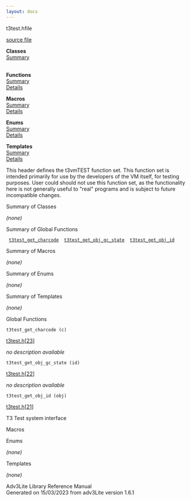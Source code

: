 ```yaml
---
layout: docs
---
```

<span class="title">t3test.h</span><span class="type">file</span>

[source file](../source/t3test.h.html)

**Classes**  
[Summary](#_ClassSummary_)  
 

**Functions**  
[Summary](#_FunctionSummary_)  
[Details](#_Functions_)

**Macros**  
[Summary](#_MacroSummary_)  
[Details](#_Macros_)

**Enums**  
[Summary](#_EnumSummary_)  
[Details](#_Enums_)

**Templates**  
[Summary](#_TemplateSummary_)  
[Details](#_Templates_)

<div class="fdesc">

This header defines the t3vmTEST function set. This function set is
intended primarily for use by the developers of the VM itself, for
testing purposes. User could should not use this function set, as the
functionality here is not generally useful to "real" programs and is
subject to future incompatible changes.

</div>

<span id="_ClassSummary_"></span>

<div class="mjhd">

<span class="hdln">Summary of Classes</span>  

</div>

*(none)* <span id="FunctionSummary_"></span>

<div class="mjhd">

<span class="hdln">Summary of Global Functions</span>  

</div>

` `[`t3test_get_charcode`](#t3test_get_charcode)`  `[`t3test_get_obj_gc_state`](#t3test_get_obj_gc_state)`  `[`t3test_get_obj_id`](#t3test_get_obj_id)`  `

<span id="_MacroSummary_"></span>

<div class="mjhd">

<span class="hdln">Summary of Macros</span>  

</div>

*(none)* <span id="_EnumSummary_"></span>

<div class="mjhd">

<span class="hdln">Summary of Enums</span>  

</div>

*(none)* <span id="_TemplateSummary_"></span>

<div class="mjhd">

<span class="hdln">Summary of Templates</span>  

</div>

*(none)* <span id="_Functions_"></span>

<div class="mjhd">

<span class="hdln">Global Functions</span>  

</div>

<span id="t3test_get_charcode"></span>

`t3test_get_charcode (c)`

[t3test.h](../file/t3test.h.html)\[[23](../source/t3test.h.html#23)\]

<div class="desc">

*no description available*

</div>

<span id="t3test_get_obj_gc_state"></span>

`t3test_get_obj_gc_state (id)`

[t3test.h](../file/t3test.h.html)\[[22](../source/t3test.h.html#22)\]

<div class="desc">

*no description available*

</div>

<span id="t3test_get_obj_id"></span>

`t3test_get_obj_id (obj)`

[t3test.h](../file/t3test.h.html)\[[21](../source/t3test.h.html#21)\]

<div class="desc">

T3 Test system interface

</div>

<span id="_Macros_"></span>

<div class="mjhd">

<span class="hdln">Macros</span>  

</div>

<span id="_Enums_"></span>

<div class="mjhd">

<span class="hdln">Enums</span>  

</div>

*(none)* <span id="_Templates_"></span>

<div class="mjhd">

<span class="hdln">Templates</span>  

</div>

*(none)*

<div class="ftr">

Adv3Lite Library Reference Manual  
Generated on 15/03/2023 from adv3Lite version 1.6.1

</div>

